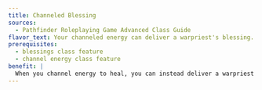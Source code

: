 ```yaml
---
title: Channeled Blessing
sources:
  - Pathfinder Roleplaying Game Advanced Class Guide
flavor_text: Your channeled energy can deliver a warpriest's blessing.
prerequisites:
  - blessings class feature
  - channel energy class feature
benefit: |
  When you channel energy to heal, you can instead deliver a warpriest's blessing to a single willing creature (including yourself) in the area that otherwise would have been healed by your channeled energy. The blessing must be one that requires a standard action and affects one or more creatures. If the blessing would normally affect multiple targets, you affect only a single target. The target receives the blessing in place of the healing and any other effects of the channeled energy. (This application doesn't count toward your uses of blessings per day.)
---
```


